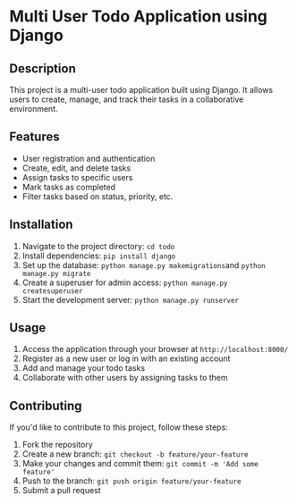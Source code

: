 # Multi User Todo Application using Django

## Description

This project is a multi-user todo application built using Django. It allows users to create, manage, and track their tasks in a collaborative environment.

## Features

- User registration and authentication
- Create, edit, and delete tasks
- Assign tasks to specific users
- Mark tasks as completed
- Filter tasks based on status, priority, etc.

## Installation

1. Navigate to the project directory: `cd todo`
2. Install dependencies: `pip install django`
3. Set up the database: `python manage.py makemigrations`and `python manage.py migrate`
4. Create a superuser for admin access: `python manage.py createsuperuser`
5. Start the development server: `python manage.py runserver`

## Usage

1. Access the application through your browser at `http://localhost:8000/`
2. Register as a new user or log in with an existing account
3. Add and manage your todo tasks
4. Collaborate with other users by assigning tasks to them

## Contributing

If you'd like to contribute to this project, follow these steps:

1. Fork the repository
2. Create a new branch: `git checkout -b feature/your-feature`
3. Make your changes and commit them: `git commit -m 'Add some feature'`
4. Push to the branch: `git push origin feature/your-feature`
5. Submit a pull request

